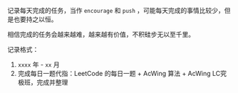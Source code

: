 记录每天完成的任务，当作 `encourage` 和 `push` ，可能每天完成的事情比较少，但是也要持之以恒。

相信完成的任务会越来越难，越来越有价值，不积硅步无以至千里。

记录格式：

1. `xxxx` 年 - `xx` 月
2. 完成每日一题代指：LeetCode 的每日一题 + AcWing 算法 + AcWing LC究极班，完成并整理

